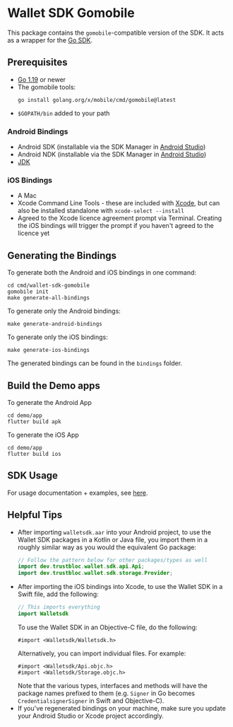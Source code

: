 # Wallet SDK Gomobile

This package contains the `gomobile`-compatible version of the SDK. It acts as a wrapper for the [Go SDK](../../README.md).

## Prerequisites

* [Go 1.19](https://go.dev/doc/install) or newer
* The gomobile tools:
  ```
  go install golang.org/x/mobile/cmd/gomobile@latest
  ```
* `$GOPATH/bin` added to your path

### Android Bindings

* Android SDK (installable via the SDK Manager in [Android Studio](https://developer.android.com/studio/install))
* Android NDK (installable via the SDK Manager in [Android Studio](https://developer.android.com/studio/install))
* [JDK](https://www.oracle.com/java/technologies/downloads/)

### iOS Bindings

* A Mac
* Xcode Command Line Tools - these are included with [Xcode](https://developer.apple.com/xcode/), but can also be installed standalone with `xcode-select --install`
* Agreed to the Xcode licence agreement prompt via Terminal. Creating the iOS bindings will trigger the prompt if you haven't agreed to the licence yet

## Generating the Bindings

To generate both the Android and iOS bindings in one command:

```
cd cmd/wallet-sdk-gomobile
gomobile init
make generate-all-bindings
```

To generate only the Android bindings:

```
make generate-android-bindings
```

To generate only the iOS bindings:

```
make generate-ios-bindings
```

The generated bindings can be found in the `bindings` folder.

## Build the Demo apps

To generate the Android App
```
cd demo/app
flutter build apk
```

To generate the iOS App
```
cd demo/app
flutter build ios
```

## SDK Usage

For usage documentation + examples, see [here](docs/usage.md).

## Helpful Tips

* After importing `walletsdk.aar` into your Android project, to use the Wallet SDK packages in a Kotlin or 
  Java file,
  you import them in a roughly similar way as you would the equivalent Go package:
  ```java
  // Follow the pattern below for other packages/types as well
  import dev.trustbloc.wallet.sdk.api.Api;
  import dev.trustbloc.wallet.sdk.storage.Provider;
  ```
* After importing the iOS bindings into Xcode, to use the Wallet SDK in a Swift file, add the following:
  ```swift
  // This imports everything
  import Walletsdk
  ```
  To use the Wallet SDK in an Objective-C file, do the following:
  ```objc
  #import <Walletsdk/Walletsdk.h>
  ```
  Alternatively, you can import individual files. For example:
  ```objc
  #import <Walletsdk/Api.objc.h>
  #import <Walletsdk/Storage.objc.h>
  ```
  Note that the various types, interfaces and methods will have the package names prefixed to them (e.g. 
  `Signer` in Go becomes `CredentialsignerSigner` in Swift and Objective-C).
* If you've regenerated bindings on your machine, make sure you update your Android Studio or Xcode project accordingly.
